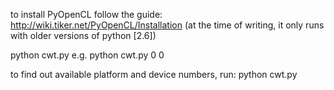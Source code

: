 to install PyOpenCL follow the guide:
    http://wiki.tiker.net/PyOpenCL/Installation
(at the time of writing, it only runs with older versions of python [2.6])

python cwt.py <platform no.> <device no.>
e.g.
python cwt.py 0 0

to find out available platform and device numbers, run:
python cwt.py

